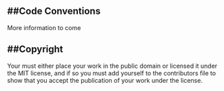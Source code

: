 ##Code Conventions
----------------
More information to come

##Copyright
---------
Your must either place your work in the public domain or licensed it under the MIT license, and if so you must add yourself to the contributors file to show that you accept the publication of your work under the license.
